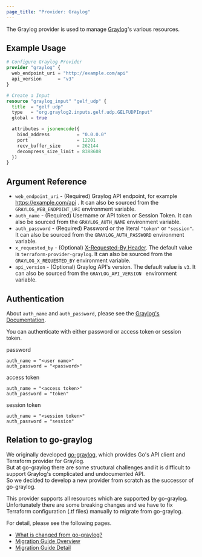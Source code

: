```yaml
---
page_title: "Provider: Graylog"
---
```


The Graylog provider is used to manage [Graylog](https://docs.graylog.org/)'s various resources.

## Example Usage

```tf
# Configure Graylog Provider
provider "graylog" {
  web_endpoint_uri = "http://example.com/api"
  api_version      = "v3"
}

# Create a Input
resource "graylog_input" "gelf_udp" {
  title  = "gelf udp"
  type   = "org.graylog2.inputs.gelf.udp.GELFUDPInput"
  global = true

  attributes = jsonencode({
    bind_address          = "0.0.0.0"
    port                  = 12201
    recv_buffer_size      = 262144
    decompress_size_limit = 8388608
  })
}
```

## Argument Reference

* `web_endpoint_uri` - (Required) Graylog API endpoint, for example https://example.com/api . It can also be sourced from the `GRAYLOG_WEB_ENDPOINT_URI` environment variable.
* `auth_name` - (Required) Username or API token or Session Token. It can also be sourced from the `GRAYLOG_AUTH_NAME` environment variable.
* `auth_password` - (Required) Password or the literal `"token"` or `"session"`. It can also be sourced from the `GRAYLOG_AUTH_PASSWORD` environment variable.
* `x_requested_by` - (Optional) [X-Requested-By Header](https://github.com/Graylog2/graylog2-server/blob/370dd700bc8ada5448bf66459dec9a85fcd22d58/UPGRADING.rst#protecting-against-csrf-http-header-required). The default value is `terraform-provider-graylog`. It can also be sourced from the `GRAYLOG_X_REQUESTED_BY` environment variable.
* `api_version` - (Optional) Graylog API's version. The default value is `v3`. It can also be sourced from the `GRAYLOG_API_VERSION ` environment variable.

## Authentication

About `auth_name` and `auth_password`, please see the [Graylog's Documentation](https://docs.graylog.org/en/latest/pages/configuration/rest_api.html).

You can authenticate with either password or access token or session token.

password

```
auth_name = "<user name>"
auth_password = "<password>"
```

access token

```
auth_name = "<access token>"
auth_password = "token"
```

session token

```
auth_name = "<session token>"
auth_password = "session"
```

## Relation to go-graylog

We originally developed [go-graylog](https://github.com/suzuki-shunsuke/go-graylog), which provides Go's API client and Terraform provider for Graylog.  
But at go-graylog there are some structural challenges and it is difficult to support Graylog's complicated and undocumented API.  
So we decided to develop a new provider from scratch as the successor of go-graylog.

This provider supports all resources which are supported by go-graylog.  
Unfortunately there are some breaking changes and we have to fix Terraform configuration (.tf files) manually to migrate from go-graylog.

For detail, please see the following pages.

* [What is changed from go-graylog?](guides/migration-what-is-changed)
* [Migration Guide Overview](guides/migration-guide)
* [Migration Guide Detail](guides/migration-detail)
